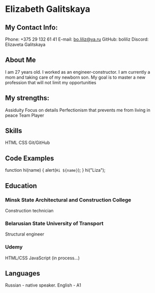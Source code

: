# Elizabeth Galitskaya

## My Contact Info:

Phone: +375 29 132 61 41
E-mail: bo.liliz@ya.ru
GitHub: boliliz
Discord: Elizaveta Galitskaya

## About Me

I am 27 years old. I worked as an engineer-constructor. I am currently a mom and taking care of my newborn son. My goal is to master a new profession that will not limit my opportunities

## My strengths:

Assiduity
Focus on details
Perfectionism that prevents me from living in peace
Team Player

## Skills

HTML
CSS
Git/GitHub

## Code Examples

function hi(name) {
alert(`Hi ${name}`);
}
hi("Liza");

## Education

### Minsk State Architectural and Construction College

Сonstruction technician

### Belarusian State University of Transport

Structural engineer

### Udemy

HTML/CSS
JavaScript (in process…)

## Languages

Russian - native speaker.
English - A1
